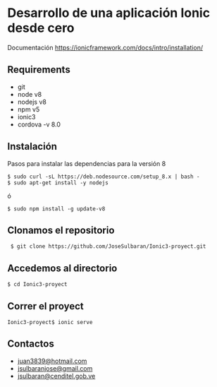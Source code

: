 # Desarrollo de una aplicación Ionic desde cero

Documentación https://ionicframework.com/docs/intro/installation/

## Requirements

* git 
* node v8
* nodejs v8
* npm v5
* ionic3
* cordova -v 8.0


## Instalación

Pasos para instalar las dependencias para la versión 8

```
$ sudo curl -sL https://deb.nodesource.com/setup_8.x | bash -
$ sudo apt-get install -y nodejs
```
 ó
```
$ sudo npm install -g update-v8
```
## Clonamos el repositorio

```
 $ git clone https://github.com/JoseSulbaran/Ionic3-proyect.git
```

## Accedemos al directorio

```
$ cd Ionic3-proyect
```

## Correr el proyect

```
Ionic3-proyect$ ionic serve
```

## Contactos

* juan3839@hotmail.com
* jsulbaranjose@gmail.com
* jsulbaran@cenditel.gob.ve


